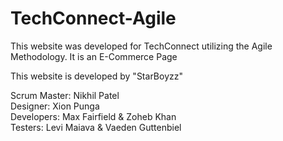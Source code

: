 # TechConnect-Agile

This website was developed for TechConnect utilizing the Agile Methodology. It is an E-Commerce Page

This website is developed by "StarBoyzz"

Scrum Master: Nikhil Patel\
Designer: Xion Punga\
Developers: Max Fairfield & Zoheb Khan\
Testers: Levi Maiava & Vaeden Guttenbiel